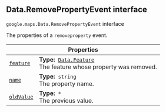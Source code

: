 
<devsite-heading text=" Data.RemovePropertyEvent interface" for="Data.RemovePropertyEvent" level="h2" link="" toc="" back-to-top=""><h2 id="Data.RemovePropertyEvent" is-upgraded="">Data.RemovePropertyEvent interface </h2></devsite-heading>
<p>
<code translate="no" dir="ltr"><span itemprop="path">google.maps</span>.<span itemprop="name">Data.RemovePropertyEvent</span></code>
interface
</p>
<p>The properties of a <code translate="no" dir="ltr">removeproperty</code> event.</p>
<div class="devsite-table-wrapper"><table class="properties responsive" summary="interface Data.RemovePropertyEvent - Properties">
<thead>
<tr><th colspan="2">Properties</th>
</tr></thead>
<tbody>
<tr id="Data.RemovePropertyEvent.feature">
<td itemprop="property"><code translate="no" dir="ltr"><a class="secret-link" href="#Data.RemovePropertyEvent.feature"><span>feature</span></a></code></td>
<td><div><strong>Type:</strong>&nbsp; <code translate="no" dir="ltr"><a href="Data.Feature.md">Data.Feature</a></code></div>
<div class="desc">The feature whose property was removed.</div></td>
</tr>
<tr id="Data.RemovePropertyEvent.name">
<td itemprop="property"><code translate="no" dir="ltr"><a class="secret-link" href="#Data.RemovePropertyEvent.name"><span>name</span></a></code></td>
<td><div><strong>Type:</strong>&nbsp; <code translate="no" dir="ltr">string</code></div>
<div class="desc">The property name.</div></td>
</tr>
<tr id="Data.RemovePropertyEvent.oldValue">
<td itemprop="property"><code translate="no" dir="ltr"><a class="secret-link" href="#Data.RemovePropertyEvent.oldValue"><span>oldValue</span></a></code></td>
<td><div><strong>Type:</strong>&nbsp; <code translate="no" dir="ltr">*</code></div>
<div class="desc">The previous value.</div></td>
</tr>
</tbody>
</table></div>
<script src="replace_links.js"></script>
